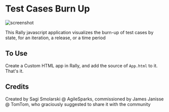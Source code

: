# Test Cases Burn Up

![screenshot](https://raw.github.com/sagism/RallyTestCasesBurnUp/master/CFD.png)

This Rally javascript application visualizes the burn-up of test cases by state, for an iteration, a release, or a time period
  
## To Use
Create a Custom HTML app in Rally, and add the source of `App.html` to it. That's it.


## Credits
Created by Sagi Smolarski @ AgileSparks, commissioned by James Janisse @ TomTom, who graciously suggested to share it with the community
